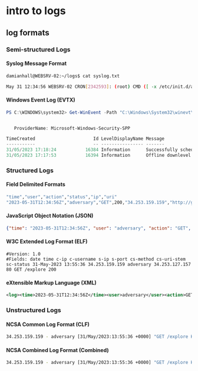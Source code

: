 # intro to logs
## log formats
### Semi-structured Logs 
#### Syslog Message Format
```bash
damianhall@WEBSRV-02:~/logs$ cat syslog.txt

May 31 12:34:56 WEBSRV-02 CRON[2342593]: (root) CMD ([ -x /etc/init.d/anacron ] && if [ ! -d /run/systemd/system ]; then /usr/sbin/invoke-rc.d anacron start >/dev/null; fi)
```
#### Windows Event Log (EVTX)
```powershell
PS C:\WINDOWS\system32> Get-WinEvent -Path "C:\Windows\System32\winevt\Logs\Application.evtx"


   ProviderName: Microsoft-Windows-Security-SPP

TimeCreated                      Id LevelDisplayName Message
-----------                      -- ---------------- -------
31/05/2023 17:18:24           16384 Information      Successfully scheduled Software Protection service for re-start
31/05/2023 17:17:53           16394 Information      Offline downlevel migration succeeded.
```

### Structured Logs
#### Field Delimited Formats
```bash
"time","user","action","status","ip","uri"
"2023-05-31T12:34:56Z","adversary","GET",200,"34.253.159.159","http://gitlab.swiftspend.finance:80/"
```
#### JavaScript Object Notation (JSON)
```json
{"time": "2023-05-31T12:34:56Z", "user": "adversary", "action": "GET", "status": 200, "ip": "34.253.159.159", "uri": "http://gitlab.swiftspend.finance:80/"}
```
#### W3C Extended Log Format (ELF)
```elf
#Version: 1.0 
#Fields: date time c-ip c-username s-ip s-port cs-method cs-uri-stem sc-status 31-May-2023 13:55:36 34.253.159.159 adversary 34.253.127.157 80 GET /explore 200
```
#### eXtensible Markup Language (XML)
```xml
<log><time>2023-05-31T12:34:56Z</time><user>adversary</user><action>GET</action><status>200</status><ip>34.253.159.159</ip><url>https://gitlab.swiftspend.finance/</url></log>
```
### Unstructured Logs
#### NCSA Common Log Format (CLF)
```bash
34.253.159.159 - adversary [31/May/2023:13:55:36 +0000] "GET /explore HTTP/1.1" 200 4886

```
#### NCSA Combined Log Format (Combined)
```bash
34.253.159.159 - adversary [31/May/2023:13:55:36 +0000] "GET /explore HTTP/1.1" 200 4886 "http://gitlab.swiftspend.finance/" "Mozilla/5.0 (X11; Ubuntu; Linux x86_64; rv:109.0) Gecko/20100101 Firefox/115.0"
```